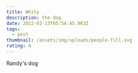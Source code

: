 ```yaml
---
title: Whity
description: the dog
date: 2022-03-13T05:54:45.963Z
tags:
  - post
thumbnail: /assets/img/uploads/people-fill.svg
rating: 4
---
```

Randy's dog